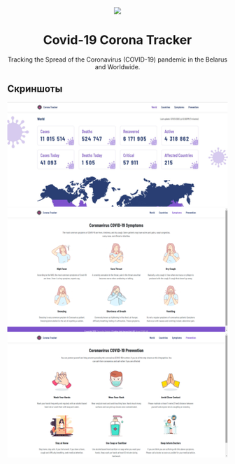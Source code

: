 <div align="center">
  <img width="50%" src="https://www.eucope.org/wp-content/uploads/2020/04/covid19_1600800.png" />
</div>

<h1 align="center">Covid-19 Corona Tracker</h1>

<p align="center">
  Tracking the Spread of the Coronavirus (COVID-19) pandemic in the Belarus and Worldwide.
</p>

<h2>Скриншоты</h2>

<img src="https://github.com/seryozhabaleyko/covid-19-corona-tracker/blob/master/dsefwfefwefBuffer.jpg?raw=true" />
<img src="https://github.com/seryozhabaleyko/covid-19-corona-tracker/blob/master/covid-19-symptoms.png?raw=true" />
<img src="https://github.com/seryozhabaleyko/covid-19-corona-tracker/blob/master/covid-19-prevention.png?raw=true" />

